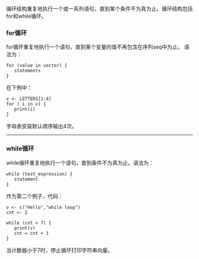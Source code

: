 
循环结构重复地执行一个或一系列语句，直到某个条件不为真为止。循环结构包括for和while循环。

### for循环
for循环重复地执行一个语句，直到某个变量的值不再包含在序列seq中为止。
语法为：

```
for (value in vector) {
   statements
}
```

在下例中：

```r_tryit
v <- LETTERS[1:4]
for ( i in v) {
   print(i)
}
```
字母表安装默认顺序输出4次。

---

### while循环

while循环重复地执行一个语句，直到条件不为真为止。语法为：

```
while (test_expression) {
   statement
}
```
作为第二个例子，代码：
```r_tryit
v <- c("Hello","while loop")
cnt <- 2

while (cnt < 7) {
   print(v)
   cnt = cnt + 1
}
```
当计数器小于7时，停止循环打印字符串向量。